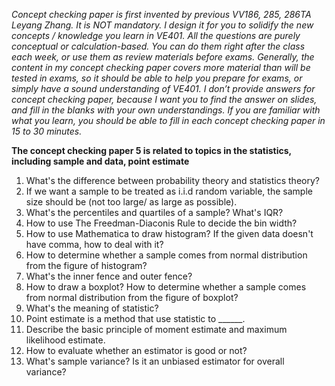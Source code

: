 *Concept checking paper is first invented by previous VV186, 285, 286TA Leyang Zhang.  It is NOT mandatory. I design it for you to solidify the new concepts / knowledge you learn in VE401. All the questions are purely conceptual or calculation-based. You can do them right after the class each week, or use them as review materials before exams. Generally, the content in my concept checking paper covers more material than will be tested in exams, so it should be able to help you prepare for exams, or simply have a sound understanding of VE401. I don’t provide answers for concept checking paper, because I want you to find the answer on slides, and fill in the blanks with your own understandings. If you are familiar with what you learn, you should be able to fill in each concept checking paper in 15 to 30 minutes.* 



**The concept checking paper 5 is related to topics in the statistics, including sample and data, point estimate**

1. What's the difference between probability theory and statistics theory?
2. If we want a sample to be treated as i.i.d random variable, the sample size should be (not too large/ as large as possible).
3. What's the percentiles and quartiles of a sample? What's IQR?
4. How to use The Freedman-Diaconis Rule to decide the bin width?
5. How to use Mathematica to draw histogram? If the given data doesn't have comma, how to deal with it?
6. How to determine whether a sample comes from normal distribution from the figure of histogram?
7. What's the inner fence and outer fence?
8. How to draw a boxplot? How to determine whether a sample comes from normal distribution from the figure of boxplot?
9. What's the meaning of statistic?
10. Point estimate is a method that use statistic to \_\_\____.
11. Describe the basic principle of moment estimate and maximum likelihood estimate.
12. How to evaluate whether an estimator is good or not?
13. What's sample variance? Is it an unbiased estimator for overall variance?